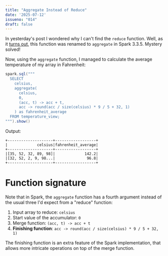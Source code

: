 ```yaml
---
title: "Aggregate Instead of Reduce"
date: '2025-07-12'
issueno: "014"
draft: false
---
```


In yesterday's post I wondered why I can't find the `reduce` function. Well, as it [turns out](https://stackoverflow.com/questions/73508595/spark-hof-reduce-not-identified), this function was renamed to `aggregate` in Spark 3.3.5. Mystery solved!

Now, using the `aggregate` function, I managed to calculate the average temperature of my array in Fahrenheit:

```scala
spark.sql("""
  SELECT
    celsius,
    aggregate(
      celsius,
      0,
      (acc, t) -> acc + t,
      acc -> round(acc / size(celsius) * 9 / 5 + 32, 1)
    ) as fahrenheit_average
  FROM temperature_view;
""").show()
```

Output:

```stdout
+--------------------+------------------+
|             celsius|fahrenheit_average|
+--------------------+------------------+
|[35, 52, 32, 89, 98]|             142.2|
|[32, 52, 2, 9, 98...|              96.8|
+--------------------+------------------+
```

# Function signature

Note that in Spark, the `aggregate` function has a fourth argument instead of the usual three I'd expect from a "reduce" function:

1. Input array to reduce: `celsius`
2. Start value of the accumulator: `0`
3. Merge function: `(acc, t) -> acc + t`
4. **Finishing function**: `acc -> round(acc / size(celsius) * 9 / 5 + 32, 1)`

The finishing function is an extra feature of the Spark implementation, that allows more intricate operations on top of the merge function.
